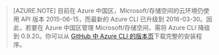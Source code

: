 >[AZURE.NOTE] 目前在 Azure 中国区，Microsoft/存储空间的云环境仍使用 API 版本 2015-06-15，而最新的 Azure CLI 已升级到 2016-03-30。因此，若要在 Azure 中国区管理 Microsoft/存储空间，需将 Azure CLI 降级到 0.9.20。你可以从 [GitHub 中 Azure CLI 的版本页](https://github.com/Azure/azure-xplat-cli/releases)下载完整的安装程序。
<!---HONumber=Mooncake_0620_2016-->